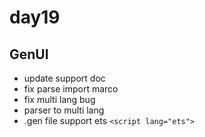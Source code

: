 # day19

## GenUI

- update support doc
- fix parse import marco
- fix multi lang bug
- parser to multi lang
- .gen file support ets `<script lang="ets">`